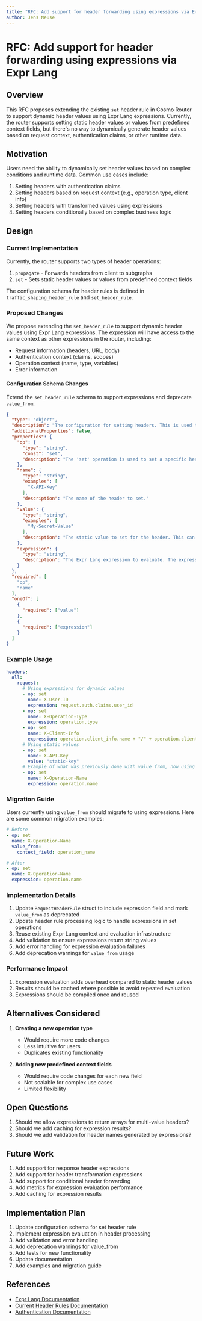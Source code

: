 ```yaml
---
title: "RFC: Add support for header forwarding using expressions via Expr Lang"
author: Jens Neuse
---
```


# RFC: Add support for header forwarding using expressions via Expr Lang

## Overview

This RFC proposes extending the existing `set` header rule in Cosmo Router to support dynamic header values using Expr Lang expressions. Currently, the router supports setting static header values or values from predefined context fields, but there's no way to dynamically generate header values based on request context, authentication claims, or other runtime data.

## Motivation

Users need the ability to dynamically set header values based on complex conditions and runtime data. Common use cases include:

1. Setting headers with authentication claims
2. Setting headers based on request context (e.g., operation type, client info)
3. Setting headers with transformed values using expressions
4. Setting headers conditionally based on complex business logic

## Design

### Current Implementation

Currently, the router supports two types of header operations:

1. `propagate` - Forwards headers from client to subgraphs
2. `set` - Sets static header values or values from predefined context fields

The configuration schema for header rules is defined in `traffic_shaping_header_rule` and `set_header_rule`.

### Proposed Changes

We propose extending the `set_header_rule` to support dynamic header values using Expr Lang expressions. The expression will have access to the same context as other expressions in the router, including:

- Request information (headers, URL, body)
- Authentication context (claims, scopes)
- Operation context (name, type, variables)
- Error information

#### Configuration Schema Changes

Extend the `set_header_rule` schema to support expressions and deprecate `value_from`:

```json
{
  "type": "object",
  "description": "The configuration for setting headers. This is used to set specific headers in requests or responses.",
  "additionalProperties": false,
  "properties": {
    "op": {
      "type": "string",
      "const": "set",
      "description": "The 'set' operation is used to set a specific header value."
    },
    "name": {
      "type": "string",
      "examples": [
        "X-API-Key"
      ],
      "description": "The name of the header to set."
    },
    "value": {
      "type": "string",
      "examples": [
        "My-Secret-Value"
      ],
      "description": "The static value to set for the header. This can include environment variables."
    },
    "expression": {
      "type": "string",
      "description": "The Expr Lang expression to evaluate. The expression must return a string value."
    }
  },
  "required": [
    "op",
    "name"
  ],
  "oneOf": [
    {
      "required": ["value"]
    },
    {
      "required": ["expression"]
    }
  ]
}
```

### Example Usage

```yaml
headers:
  all:
    request:
      # Using expressions for dynamic values
      - op: set
        name: X-User-ID
        expression: request.auth.claims.user_id
      - op: set
        name: X-Operation-Type
        expression: operation.type
      - op: set
        name: X-Client-Info
        expression: operation.client_info.name + "/" + operation.client_info.version
      # Using static values
      - op: set
        name: X-API-Key
        value: "static-key"
      # Example of what was previously done with value_from, now using expressions
      - op: set
        name: X-Operation-Name
        expression: operation.name
```

### Migration Guide

Users currently using `value_from` should migrate to using expressions. Here are some common migration examples:

```yaml
# Before
- op: set
  name: X-Operation-Name
  value_from:
    context_field: operation_name

# After
- op: set
  name: X-Operation-Name
  expression: operation.name
```

### Implementation Details

1. Update `RequestHeaderRule` struct to include expression field and mark `value_from` as deprecated
2. Update header rule processing logic to handle expressions in set operations
3. Reuse existing Expr Lang context and evaluation infrastructure
4. Add validation to ensure expressions return string values
5. Add error handling for expression evaluation failures
6. Add deprecation warnings for `value_from` usage

### Performance Impact

1. Expression evaluation adds overhead compared to static header values
2. Results should be cached where possible to avoid repeated evaluation
3. Expressions should be compiled once and reused

## Alternatives Considered

1. **Creating a new operation type**
   - Would require more code changes
   - Less intuitive for users
   - Duplicates existing functionality

2. **Adding new predefined context fields**
   - Would require code changes for each new field
   - Not scalable for complex use cases
   - Limited flexibility

## Open Questions

1. Should we allow expressions to return arrays for multi-value headers?
2. Should we add caching for expression results?
3. Should we add validation for header names generated by expressions?

## Future Work

1. Add support for response header expressions
2. Add support for header transformation expressions
3. Add support for conditional header forwarding
4. Add metrics for expression evaluation performance
5. Add caching for expression results

## Implementation Plan

1. Update configuration schema for set header rule
2. Implement expression evaluation in header processing
3. Add validation and error handling
4. Add deprecation warnings for value_from
5. Add tests for new functionality
6. Update documentation
7. Add examples and migration guide

## References

- [Expr Lang Documentation](https://expr-lang.org/)
- [Current Header Rules Documentation](https://cosmo-docs.wundergraph.com/router/proxy-capabilities#forward-http-headers-to-subgraphs)
- [Authentication Documentation](https://cosmo-docs.wundergraph.com/router/authentication)

